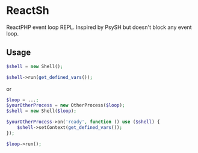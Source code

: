 # ReactSh

ReactPHP event loop REPL. Inspired by PsySH but doesn't block any event loop.

## Usage

```php
$shell = new Shell();

$shell->run(get_defined_vars());
```

or

```php
$loop = ...;
$yourOtherProcess = new OtherProcess($loop);
$shell = new Shell($loop);

$yourOtherProcess->on('ready', function () use ($shell) {
    $shell->setContext(get_defined_vars());
});

$loop->run();
```